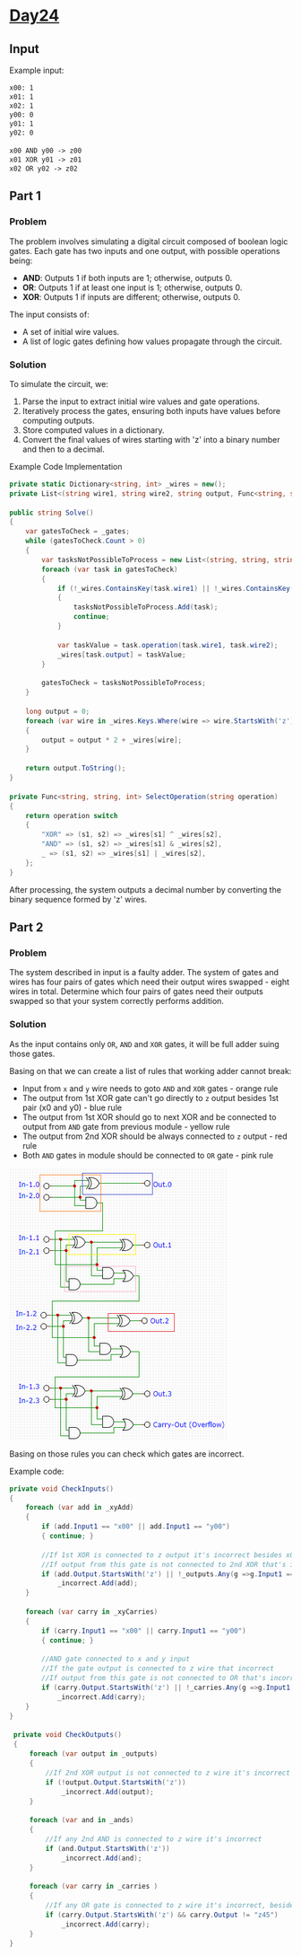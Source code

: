 # [Day24](https://adventofcode.com/2024/day/24)

## Input
Example input:
```
x00: 1
x01: 1
x02: 1
y00: 0
y01: 1
y02: 0

x00 AND y00 -> z00
x01 XOR y01 -> z01
x02 OR y02 -> z02
```

## Part 1

### Problem
The problem involves simulating a digital circuit composed of boolean logic gates. Each gate has two inputs and one output, with possible operations being:
- **AND**: Outputs 1 if both inputs are 1; otherwise, outputs 0.
- **OR**: Outputs 1 if at least one input is 1; otherwise, outputs 0.
- **XOR**: Outputs 1 if inputs are different; otherwise, outputs 0.

The input consists of:
- A set of initial wire values.
- A list of logic gates defining how values propagate through the circuit.

### Solution
To simulate the circuit, we:
1. Parse the input to extract initial wire values and gate operations.
2. Iteratively process the gates, ensuring both inputs have values before computing outputs.
3. Store computed values in a dictionary.
4. Convert the final values of wires starting with 'z' into a binary number and then to a decimal.

Example Code Implementation
```csharp
private static Dictionary<string, int> _wires = new();
private List<(string wire1, string wire2, string output, Func<string, string, int> operation)> _gates = new();

public string Solve()
{
    var gatesToCheck = _gates;
    while (gatesToCheck.Count > 0)
    {
        var tasksNotPossibleToProcess = new List<(string, string, string, Func<string, string, int>)>();
        foreach (var task in gatesToCheck)
        {
            if (!_wires.ContainsKey(task.wire1) || !_wires.ContainsKey(task.wire2))
            {
                tasksNotPossibleToProcess.Add(task);
                continue;
            }

            var taskValue = task.operation(task.wire1, task.wire2);
            _wires[task.output] = taskValue;
        }

        gatesToCheck = tasksNotPossibleToProcess;
    }

    long output = 0;
    foreach (var wire in _wires.Keys.Where(wire => wire.StartsWith('z')).OrderDescending())
    {
        output = output * 2 + _wires[wire];
    }

    return output.ToString();
}

private Func<string, string, int> SelectOperation(string operation)
{
    return operation switch
    {
        "XOR" => (s1, s2) => _wires[s1] ^ _wires[s2],
        "AND" => (s1, s2) => _wires[s1] & _wires[s2],
        _ => (s1, s2) => _wires[s1] | _wires[s2],
    };
}

```

After processing, the system outputs a decimal number by converting the binary sequence formed by 'z' wires.

## Part 2

### Problem
The system described in input is a faulty adder. 
The system of gates and wires has four pairs of gates which need their output wires swapped - eight wires in total. 
Determine which four pairs of gates need their outputs swapped so that your system correctly performs addition.

### Solution
As the input contains only `OR`, `AND` and `XOR` gates, it will be full adder suing those gates.

Basing on that we can create a list of rules that working adder cannot break:
- Input from `x` and `y` wire needs to goto `AND` and `XOR` gates - orange rule
- The output from 1st XOR gate can't go directly to `z` output besides 1st pair (x0 and y0) - blue rule
- The output from 1st XOR should go to next XOR and be connected to output from `AND` gate from previous module - yellow rule
- The output from 2nd XOR should be always connected to `z` output - red rule
- Both `AND` gates in module should be connected to `OR` gate - pink rule

![Full adder](FullAdder.png)

Basing on those rules you can check which gates are incorrect.

Example code:
```csharp
private void CheckInputs()
{
    foreach (var add in _xyAdd)
    {
        if (add.Input1 == "x00" || add.Input1 == "y00")
        { continue; }
    
        //If 1st XOR is connected to z output it's incorrect besides x00 and y00 case
        //If output from this gate is not connected to 2nd XOR that's incorrect
        if (add.Output.StartsWith('z') || !_outputs.Any(g =>g.Input1 == add.Output || g.Input2 == add.Output))
            _incorrect.Add(add);
    }
    
    foreach (var carry in _xyCarries)
    {
        if (carry.Input1 == "x00" || carry.Input1 == "y00")
        { continue; }
    
        //AND gate connected to x and y input
        //If the gate output is connected to z wire that incorrect
        //If output from this gate is not connected to OR that's incorrect
        if (carry.Output.StartsWith('z') || !_carries.Any(g =>g.Input1 == carry.Output || g.Input2 == carry.Output))
            _incorrect.Add(carry);
    }
}

 private void CheckOutputs()
 {
     foreach (var output in _outputs)
     {
         //If 2nd XOR output is not connected to z wire it's incorrect
         if (!output.Output.StartsWith('z'))
             _incorrect.Add(output);
     }
     
     foreach (var and in _ands)
     {
         //If any 2nd AND is connected to z wire it's incorrect
         if (and.Output.StartsWith('z'))
             _incorrect.Add(and);
     }

     foreach (var carry in _carries )
     {
         //If any OR gate is connected to z wire it's incorrect, besides last carry z45
         if (carry.Output.StartsWith('z') && carry.Output != "z45")
             _incorrect.Add(carry);
     }
}
```
